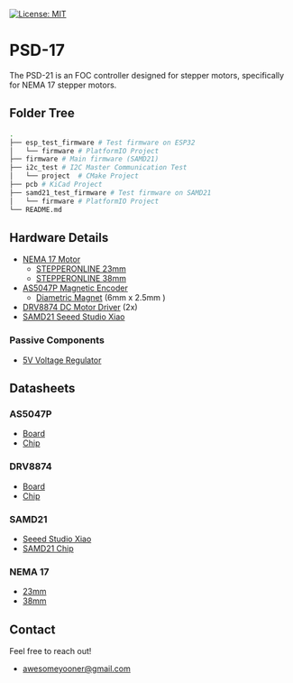 [![License: MIT](https://img.shields.io/badge/License-MIT-green.svg)](https://opensource.org/licenses/MIT)

# PSD-17

The PSD-21 is an FOC controller designed for stepper motors, specifically for NEMA 17 stepper motors.

## Folder Tree

```bash
.
├── esp_test_firmware # Test firmware on ESP32
│   └── firmware # PlatformIO Project
├── firmware # Main firmware (SAMD21)
├── i2c_test # I2C Master Communication Test
│   └── project  # CMake Project
├── pcb # KiCad Project
├── samd21_test_firmware # Test firmware on SAMD21
│   └── firmware # PlatformIO Project
└── README.md
```

## Hardware Details

- [NEMA 17 Motor](https://www.omc-stepperonline.com/nema-17-stepper-motor)
    - [STEPPERONLINE 23mm](https://www.amazon.com/dp/B0B93PNYCP?ref=ppx_yo2ov_dt_b_fed_asin_title&th=1)
    - [STEPPERONLINE 38mm](https://www.amazon.com/dp/B0B38GX54H?ref=ppx_yo2ov_dt_b_fed_asin_title&th=1)
- [AS5047P Magnetic Encoder](https://www.digikey.com/en/products/detail/ams-osram-usa-inc/AS5047P-ADAPTERBOARD/5452344?s=N4IgTCBcDaIIYGcCsAGALAdgA4gLoF8g)
    - [Diametric Magnet](https://www.digikey.com/en/products/detail/radial-magnets-inc/9049/6030786) (6mm x 2.5mm )
- [DRV8874 DC Motor Driver](https://www.pololu.com/product/4035) (2x)
- [SAMD21 Seeed Studio Xiao](https://www.amazon.com/Seeeduino-Smallest-Microcontroller-Interfaces-Compatible/dp/B08745JBRP?th=1)

### Passive Components 

- [5V Voltage Regulator](https://www.pololu.com/product/5433?gQT=1)

## Datasheets

### AS5047P
- [Board](https://www.mouser.com/datasheet/2/588/AS5047P-TS_EK_AB_Operation-Manual_Rev.1.0-775823.pdf)
- [Chip](https://look.ams-osram.com/m/d05ee39221f9857/original/AS5047P-DS000324.pdf)

### DRV8874
- [Board](https://www.pololu.com/product/4035)
- [Chip](https://www.ti.com/lit/ds/symlink/drv8874.pdf)

### SAMD21
- [Seeed Studio Xiao](https://wiki.seeedstudio.com/Seeeduino-XIAO/)
- [SAMD21 Chip](https://ww1.microchip.com/downloads/en/DeviceDoc/SAM_D21_DA1_Family_DataSheet_DS40001882F.pdf)

### NEMA 17
- [23mm](https://www.omc-stepperonline.com/e-series-nema-17-bipolar-1-8deg-17ncm-24-07oz-in-1a-42x42x23mm-4-wires-17he08-1004s)
- [38mm](https://www.omc-stepperonline.com/e-series-nema-17-bipolar-42ncm-59-49oz-in-1-5a-42x42x38mm-4-wires-w-1m-cable-connector-17he15-1504s)

## Contact
Feel free to reach out!
- awesomeyooner@gmail.com